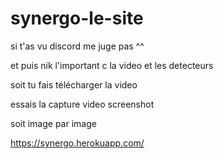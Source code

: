 # synergo-le-site

si t'as vu discord me juge pas ^^

et puis nik l'important c la video et les detecteurs

soit tu fais télécharger la video

essais la capture video screenshot

soit image par image


https://synergo.herokuapp.com/ 


